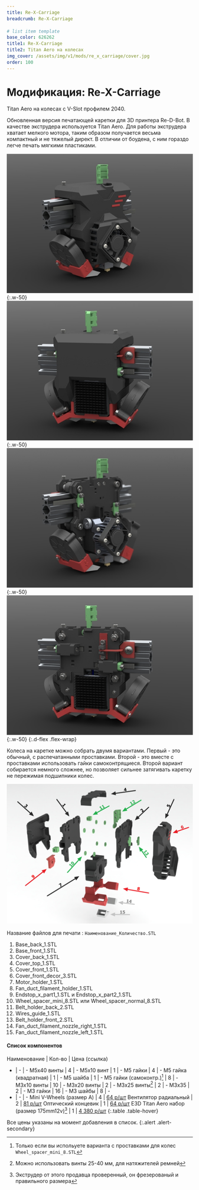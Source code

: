 ```yaml
---
title: Re-X-Carriage
breadcrumb: Re-X-Carriage

# list item template
base_color: 626262
title1: Re-X-Carriage
title2: Titan Aero на колесах
img_cover: /assets/img/v1/mods/re_x_carriage/cover.jpg
order: 100
---
```


# Модификация: Re-X-Carriage
Titan Aero на колесах с V-Slot профилем 2040.

Обновленная версия печатающей каретки для 3D принтера Re-D-Bot. В качестве экструдера используется Titan Aero. Для работы экструдера хватает мелкого мотора, таким образом получается весьма компактный и не тяжелый директ. В отличии от боудена, с ним гораздо легче печать мягкими пластиками.

![](/assets/img/v1/mods/re_x_carriage/01.JPG){:.w-50}
![](/assets/img/v1/mods/re_x_carriage/02.JPG){:.w-50}
![](/assets/img/v1/mods/re_x_carriage/03.JPG){:.w-50}
![](/assets/img/v1/mods/re_x_carriage/04.JPG){:.w-50}
{:.d-flex .flex-wrap}

Колеса на каретке можно собрать двумя вариантами. Первый - это обычный, с распечатанными проставками. Второй - это вместе с проставками использовать гайки самоконтрящиеся. Второй вариант собирается немного сложнее, но позволяет сильнее затягивать каретку не пережимая подшипники колес.

![](/assets/img/v1/mods/re_x_carriage/05.jpg)

Название файлов для печати : `Наименование_Количество.STL`

1. Base_back_1.STL
2. Base_front_1.STL
3. Cover_back_1.STL
4. Cover_top_1.STL
5. Cover_front_1.STL
6. Cover_front_decor_3.STL
7. Motor_holder_1.STL
8. Fan_duct_filament_holder_1.STL
9. Endstop_x_part1_1.STL и Endstop_x_part2_1.STL
10. Wheel_spacer_mini_8.STL или Wheel_spacer_normal_8.STL
11. Belt_holder_back_2.STL
12. Wires_guide_1.STL
13. Belt_holder_front_2.STL
14. Fan_duct_filament_nozzle_right_1.STL
15. Fan_duct_filament_nozzle_left_1.STL

#### Список компонентов

Наименование | Кол-во | Цена (ссылка)
- | - | -
М5x40 винты | 4 | -
М5x10 винт | 1 | -
М5 гайки | 4 |  -
М5 гайка (квадратная) | 1 | -
М5 шайба | 1 | -
М5 гайки (самоконтр.)[^self_locked_nuts] | 8 | -
M3x10 винты | 10 | -
M3x20 винты | 2 | -
M3x25 винты[^tensioners] | 2 | -
M3x35 | 2 | -
M3 гайки | 16 | -
М3 шайбы | 8 | -
- | - | -
Mini V-Wheels (размер А) | 4 | [64 р/шт](http://ali.pub/2iwcf6)
Вентилятор радиальный | 2 | [81 р/шт](http://ali.pub/2iwcfr)
Оптический концевик | 1 | [64 р/шт](http://ali.pub/2iwci3)
E3D Titan Aero набор (размер 175mm12v)[^titan] | 1 | [4 380 р/шт](http://ali.pub/2iwckt)
{:.table .table-hover}

Все цены указаны на момент добавления в список.
{:.alert .alert-secondary}

 [^self_locked_nuts]: Только если вы испольуете варианта с проставками для колес `Wheel_spacer_mini_8.STL`
 [^tensioners]: Можно использовать винты 25-40 мм, для натяжителей ремней
 [^titan]: Экструдер от этого продавца проверенный, он фрезерованый и правильного размера